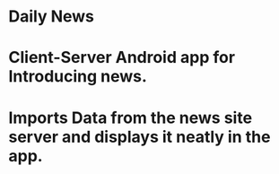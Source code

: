 # Daily News 
# Client-Server Android app for Introducing news.
# Imports Data from the news site server and displays it neatly in the app.
